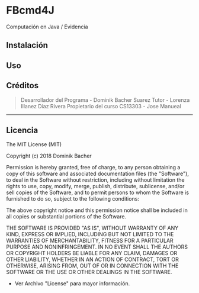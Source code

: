 # FBcmd4J
Computación en Java / Evidencia

## Instalación

## Uso

## Créditos

> Desarrollador del Programa - Dominik Bacher Suarez
> Tutor - Lorenza Illanez Diaz Rivera
> Propietario del curso CS13303 - Jose Manueal

---------------------------------------------------------------------

## Licencia

The MIT License (MIT)

Copyright (c) 2018 Dominik Bacher

Permission is hereby granted, free of charge, to any person obtaining a copy of this software and associated documentation files (the "Software"), to deal in the Software without restriction, including without limitation the rights to use, copy, modify, merge, publish, distribute, sublicense, and/or sell copies of the Software, and to permit persons to whom the Software is furnished to do so, subject to the following conditions:

The above copyright notice and this permission notice shall be included in all copies or substantial portions of the Software.

THE SOFTWARE IS PROVIDED "AS IS", WITHOUT WARRANTY OF ANY KIND, EXPRESS OR IMPLIED, INCLUDING BUT NOT LIMITED TO THE WARRANTIES OF MERCHANTABILITY, FITNESS FOR A PARTICULAR PURPOSE AND NONINFRINGEMENT. IN NO EVENT SHALL THE AUTHORS OR COPYRIGHT HOLDERS BE LIABLE FOR ANY CLAIM, DAMAGES OR OTHER LIABILITY, WHETHER IN AN ACTION OF CONTRACT, TORT OR OTHERWISE, ARISING FROM, OUT OF OR IN CONNECTION WITH THE SOFTWARE OR THE USE OR OTHER DEALINGS IN THE SOFTWARE.

* Ver Archivo "License" para mayor información.
